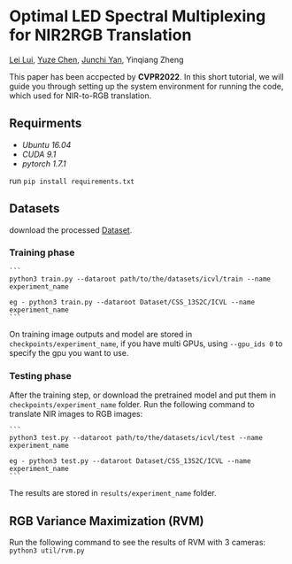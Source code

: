 # Optimal LED Spectral Multiplexing for NIR2RGB Translation

[Lei Lui](https://github.com/loklz), [Yuze Chen](https://github.com/cccyz), [Junchi Yan](https://thinklab.sjtu.edu.cn), Yinqiang Zheng

This paper has been accpected by **CVPR2022**. In this short tutorial, we will guide you through setting up the system environment for running the code, which used for NIR-to-RGB translation.


## Requirments

- *Ubuntu 16.04*
- *CUDA 9.1*
- *pytorch 1.7.1*

run ``` pip install requirements.txt ```


## Datasets

download the processed [Dataset](https://drive.google.com/drive/folders/1wAhW3AUIy0lMjJmUYQHcKuDriUXoVYeO?usp=sharing).

### Training phase
    ``` 
    python3 train.py --dataroot path/to/the/datasets/icvl/train --name experiment_name 

    eg - python3 train.py --dataroot Dataset/CSS_13S2C/ICVL --name experiment_name 
    ```
 On training image outputs and model are stored in `checkpoints/experiment_name`, if you have multi GPUs, using `--gpu_ids 0` to specify the gpu you want to use.


### Testing phase


 After the training step, or download the pretrained model and put them in `checkpoints/experiment_name` folder. Run the following command to translate NIR images to RGB images:
 
    ``` 
    python3 test.py --dataroot path/to/the/datasets/icvl/test --name experiment_name 

    eg - python3 test.py --dataroot Dataset/CSS_13S2C/ICVL --name experiment_name 
    ```

The results are stored in `results/experiment_name` folder. 

## RGB Variance Maximization (RVM)

Run the following command to see the results of RVM with 3 cameras:
    ```
    python3 util/rvm.py
    ```
    
